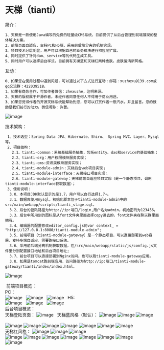 # 天梯（tianti）

  简介：<br>
  
    1、天梯是一款使用Java编写的免费的轻量级CMS系统，目前提供了从后台管理到前端展现的整体解决方案。
    2、前端页面自适应，支持PC和H5端，采用前后端分离的机制实现。
    3、项目技术分层明显，用户可以根据自己的业务模块进行相应地扩展。
    4、同时提供了针对dao、service等的代码生成工具。
    5、同时用户可以选择后台样式，目前拥有天梯蓝和天梯红两种皮肤。皮肤偏清新风格。
    
  互动：<br>
  
    0、如果您在使用过程中遇到问题，可以通过以下方式进行互动：邮箱：xuzhexu@139.com或qq交流群：422039518。
    1、如果有商务合作，可加作者微信：zhexuzhe，注明来源。
    2、天梯的版权属于开源作者，未经作者同意任何人不得用于商业用途。
    3、如果您觉得作者的开源天梯系统能帮助到您，您可以打赏作者一瓶汽水，并且留言。您的鼓励是我们前行的动力。微信昵称：许哲。
   ![image](https://raw.githubusercontent.com/xujeff/tianti/master/screenshots/tianti_dashang_erweima.png)  
    
  技术架构：<br>
  
     1、技术选型：Spring Data JPA、Hibernate、Shiro、 Spring MVC、Layer、Mysql等。
     2、项目结构：
       2.1、tianti-common：系统基础服务抽象，包括entity、dao和service的基础抽象；
       2.2、tianti-org：用户权限模块服务实现；
       2.3、tianti-cms:资讯类模块服务实现；
       2.4、tianti-module-admin：天梯后台web项目实现；
       2.5、tianti-module-interface：天梯接口项目实现；
       2.6、tianti-module-gateway：天梯前端自适应项目实现（是一个静态项目，调用tianti-module-interface获取数据）；
     3、使用说明：
      3.0、本项目JDK默认显示的是1.7，用户可以自行选择1.7+。
      3.1、数据库使用mysql，初始化脚本位于tianti-module-admin中的src/main/webapp/scripts/tianti_stage.sql。
      3.2、后台的登陆路径为http://ip:端口/login,用户名为admin，初始密码为123456。
      3.3、后台中所用到的图标是从font文件夹里面选择copy进去的，font文件夹在聊天群里面拥有。
      3.4、编辑器的配置修改editor_config.js的var context_ = "http://127.0.0.1:8080/tianti-module-admin";
      3.5、前端项目（tianti-module-gateway）是一个静态项目，可以直接部署到web容器，支持多端自适应，需要跑接口系统。
      3.6、采用前后端分离机制获取数据，在/src/main/webapp/static/js/config.js文件里分别配置接口地址和后台项目地址;
      3.7、前台项目可以直接部署到Nginx访问，也可以跑tianti-module-gateway应用。
      3.8、如果是tomcat跑前端应用，访问路径为http://ip:端口/tianti-module-gateway/tianti/index/index.html。
      
   ![image](https://raw.githubusercontent.com/xujeff/tianti/master/screenshots/tiantiframework.png)   
  
  前端项目概览：<br>
     PC：<br>
     ![image](https://raw.githubusercontent.com/xujeff/tianti/master/screenshots/gateway/index.png)  
     ![image](https://raw.githubusercontent.com/xujeff/tianti/master/screenshots/gateway/columnlist.png)  
     ![image](https://raw.githubusercontent.com/xujeff/tianti/master/screenshots/gateway/detail.png)  
     H5:<br>
     ![image](https://raw.githubusercontent.com/xujeff/tianti/master/screenshots/gateway/h5/index.png)  
     ![image](https://raw.githubusercontent.com/xujeff/tianti/master/screenshots/gateway/h5/columnlist.png)  
     ![image](https://raw.githubusercontent.com/xujeff/tianti/master/screenshots/gateway/h5/detail.png)  
 <br>
  后台项目概览：<br>
     天梯登陆页面：
    ![image](https://raw.githubusercontent.com/xujeff/tianti/master/screenshots/login.png)  
     天梯蓝风格（默认）：
    ![image](https://raw.githubusercontent.com/xujeff/tianti/master/screenshots/userlist.png)
    ![image](https://raw.githubusercontent.com/xujeff/tianti/master/screenshots/rolelist.png)
    ![image](https://raw.githubusercontent.com/xujeff/tianti/master/screenshots/menulist.png)                                           
    ![image](https://raw.githubusercontent.com/xujeff/tianti/master/screenshots/roleset.png)
    ![image](https://raw.githubusercontent.com/xujeff/tianti/master/screenshots/updatePwd.png)
    ![image](https://raw.githubusercontent.com/xujeff/tianti/master/screenshots/skin.png)
    ![image](https://raw.githubusercontent.com/xujeff/tianti/master/screenshots/lanmulist.png)
    ![image](https://raw.githubusercontent.com/xujeff/tianti/master/screenshots/addlanmu.png)
    ![image](https://raw.githubusercontent.com/xujeff/tianti/master/screenshots/articlelist.png)
    ![image](https://raw.githubusercontent.com/xujeff/tianti/master/screenshots/addarticle.png)  
   天梯红风格：
    ![image](https://raw.githubusercontent.com/xujeff/tianti/master/screenshots/red/userlist.png)
    ![image](https://raw.githubusercontent.com/xujeff/tianti/master/screenshots/red/rolelist.png)
    ![image](https://raw.githubusercontent.com/xujeff/tianti/master/screenshots/red/menulist.png)                                       
    ![image](https://raw.githubusercontent.com/xujeff/tianti/master/screenshots/red/roleSet.png)
    ![image](https://raw.githubusercontent.com/xujeff/tianti/master/screenshots/red/updatePwd.png)
    ![image](https://raw.githubusercontent.com/xujeff/tianti/master/screenshots/red/skin.png) 
    ![image](https://raw.githubusercontent.com/xujeff/tianti/master/screenshots/red/lanmulist.png)
    ![image](https://raw.githubusercontent.com/xujeff/tianti/master/screenshots/red/addlanmu.png)
    ![image](https://raw.githubusercontent.com/xujeff/tianti/master/screenshots/red/articlelist.png)
    ![image](https://raw.githubusercontent.com/xujeff/tianti/master/screenshots/red/addarticle.png)  
    ![image](https://raw.githubusercontent.com/xujeff/tianti/master/screenshots/tianti_dashang_erweima.png)  
    
    